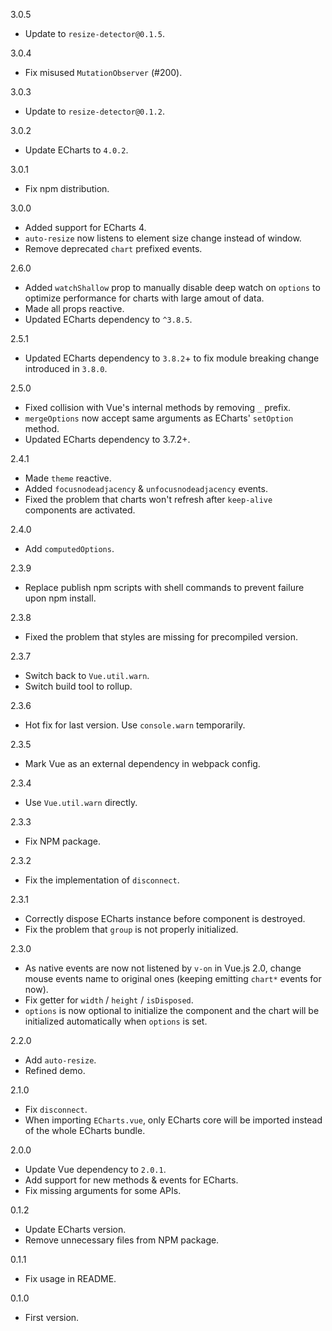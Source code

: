 3.0.5
* Update to `resize-detector@0.1.5`.

3.0.4
* Fix misused `MutationObserver` (#200).

3.0.3
* Update to `resize-detector@0.1.2`.

3.0.2
* Update ECharts to `4.0.2`.

3.0.1
* Fix npm distribution.

3.0.0
* Added support for ECharts 4.
* `auto-resize` now listens to element size change instead of window.
* Remove deprecated `chart` prefixed events.

2.6.0
* Added `watchShallow` prop to manually disable deep watch on `options` to optimize performance for charts with large amout of data.
* Made all props reactive.
* Updated ECharts dependency to `^3.8.5`.

2.5.1
* Updated ECharts dependency to `3.8.2`+ to fix module breaking change introduced in `3.8.0`.

2.5.0
* Fixed collision with Vue's internal methods by removing `_` prefix.
* `mergeOptions` now accept same arguments as ECharts' `setOption` method.
* Updated ECharts dependency to 3.7.2+.

2.4.1
* Made `theme` reactive.
* Added `focusnodeadjacency` & `unfocusnodeadjacency` events.
* Fixed the problem that charts won't refresh after `keep-alive` components are activated.

2.4.0
* Add `computedOptions`.

2.3.9
* Replace publish npm scripts with shell commands to prevent failure upon npm install.

2.3.8
* Fixed the problem that styles are missing for precompiled version.

2.3.7
* Switch back to `Vue.util.warn`.
* Switch build tool to rollup.

2.3.6
* Hot fix for last version. Use `console.warn` temporarily.

2.3.5
* Mark Vue as an external dependency in webpack config.

2.3.4
* Use `Vue.util.warn` directly.

2.3.3
* Fix NPM package.

2.3.2
* Fix the implementation of `disconnect`.

2.3.1
* Correctly dispose ECharts instance before component is destroyed.
* Fix the problem that `group` is not properly initialized.

2.3.0
* As native events are now not listened by `v-on` in Vue.js 2.0, change mouse events name to original ones (keeping emitting `chart*` events for now).
* Fix getter for `width` / `height` / `isDisposed`.
* `options` is now optional to initialize the component and the chart will be initialized automatically when `options` is set.

2.2.0
* Add `auto-resize`.
* Refined demo.

2.1.0
* Fix `disconnect`.
* When importing `ECharts.vue`, only ECharts core will be imported instead of the whole ECharts bundle.

2.0.0
* Update Vue dependency to `2.0.1`.
* Add support for new methods & events for ECharts.
* Fix missing arguments for some APIs.

0.1.2
* Update ECharts version.
* Remove unnecessary files from NPM package.

0.1.1
* Fix usage in README.

0.1.0
* First version.
